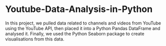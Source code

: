 # Youtube-Data-Analysis-in-Python
In this project, we pulled data related to channels and videos from YouTube using the YouTube API, then placed it into a Python Pandas DataFrame and analysed it. Finally, we used the Python Seaborn package to create visualisations from this data.

